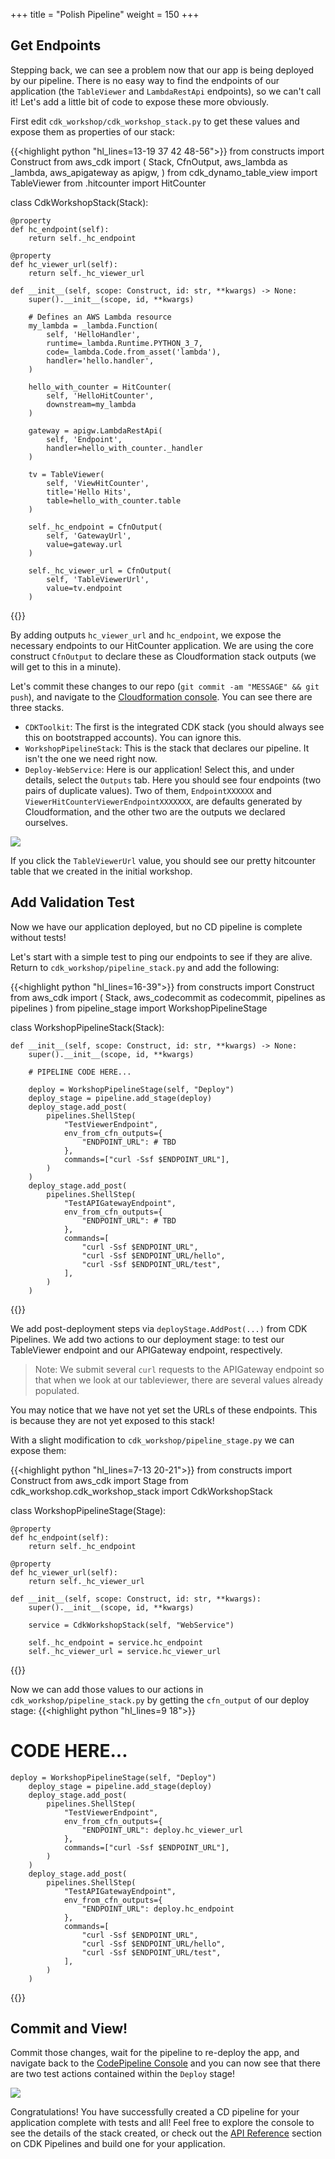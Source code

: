 +++
title = "Polish Pipeline"
weight = 150
+++

## Get Endpoints
Stepping back, we can see a problem now that our app is being deployed by our pipeline. There is no easy way to find the endpoints of our application (the `TableViewer` and `LambdaRestApi` endpoints), so we can't call it! Let's add a little bit of code to expose these more obviously.

First edit `cdk_workshop/cdk_workshop_stack.py` to get these values and expose them as properties of our stack:

{{<highlight python "hl_lines=13-19 37 42 48-56">}}
from constructs import Construct
from aws_cdk import (
    Stack,
    CfnOutput,
    aws_lambda as _lambda,
    aws_apigateway as apigw,
)
from cdk_dynamo_table_view import TableViewer
from .hitcounter import HitCounter

class CdkWorkshopStack(Stack):

    @property
    def hc_endpoint(self):
        return self._hc_endpoint

    @property
    def hc_viewer_url(self):
        return self._hc_viewer_url

    def __init__(self, scope: Construct, id: str, **kwargs) -> None:
        super().__init__(scope, id, **kwargs)

        # Defines an AWS Lambda resource
        my_lambda = _lambda.Function(
            self, 'HelloHandler',
            runtime=_lambda.Runtime.PYTHON_3_7,
            code=_lambda.Code.from_asset('lambda'),
            handler='hello.handler',
        )

        hello_with_counter = HitCounter(
            self, 'HelloHitCounter',
            downstream=my_lambda
        )

        gateway = apigw.LambdaRestApi(
            self, 'Endpoint',
            handler=hello_with_counter._handler
        )

        tv = TableViewer(
            self, 'ViewHitCounter',
            title='Hello Hits',
            table=hello_with_counter.table
        )

        self._hc_endpoint = CfnOutput(
            self, 'GatewayUrl',
            value=gateway.url
        )

        self._hc_viewer_url = CfnOutput(
            self, 'TableViewerUrl',
            value=tv.endpoint
        )

{{</highlight>}}

By adding outputs `hc_viewer_url` and `hc_endpoint`, we expose the necessary endpoints to our HitCounter application. We are using the core construct `CfnOutput` to declare these as Cloudformation stack outputs (we will get to this in a minute).

Let's commit these changes to our repo (`git commit -am "MESSAGE" && git push`), and navigate to the [Cloudformation console](https://console.aws.amazon.com/cloudformation). You can see there are three stacks.

* `CDKToolkit`: The first is the integrated CDK stack (you should always see this on bootstrapped accounts). You can ignore this.
* `WorkshopPipelineStack`: This is the stack that declares our pipeline. It isn't the one we need right now.
* `Deploy-WebService`: Here is our application! Select this, and under details, select the `Outputs` tab. Here you should see four endpoints (two pairs of duplicate values). Two of them, `EndpointXXXXXX` and `ViewerHitCounterViewerEndpointXXXXXXX`, are defaults generated by Cloudformation, and the other two are the outputs we declared ourselves.

![](./stack-outputs.png)

If you click the `TableViewerUrl` value, you should see our pretty hitcounter table that we created in the initial workshop.

## Add Validation Test
Now we have our application deployed, but no CD pipeline is complete without tests!

Let's start with a simple test to ping our endpoints to see if they are alive.
Return to `cdk_workshop/pipeline_stack.py` and add the following:

{{<highlight python "hl_lines=16-39">}}
from constructs import Construct
from aws_cdk import (
    Stack,
    aws_codecommit as codecommit,
    pipelines as pipelines
)
from pipeline_stage import WorkshopPipelineStage

class WorkshopPipelineStack(Stack):

    def __init__(self, scope: Construct, id: str, **kwargs) -> None:
        super().__init__(scope, id, **kwargs)

        # PIPELINE CODE HERE...

        deploy = WorkshopPipelineStage(self, "Deploy")
        deploy_stage = pipeline.add_stage(deploy)
        deploy_stage.add_post(
            pipelines.ShellStep(
                "TestViewerEndpoint",
                env_from_cfn_outputs={
                    "ENDPOINT_URL": # TBD
                },
                commands=["curl -Ssf $ENDPOINT_URL"],
            )
        )
        deploy_stage.add_post(
            pipelines.ShellStep(
                "TestAPIGatewayEndpoint",
                env_from_cfn_outputs={
                    "ENDPOINT_URL": # TBD
                },
                commands=[
                    "curl -Ssf $ENDPOINT_URL",
                    "curl -Ssf $ENDPOINT_URL/hello",
                    "curl -Ssf $ENDPOINT_URL/test",
                ],
            )
        )

{{</highlight>}}

We add post-deployment steps via `deployStage.AddPost(...)` from CDK Pipelines. We add two actions to our deployment stage: to test our TableViewer endpoint and our APIGateway endpoint, respectively.

> Note: We submit several `curl` requests to the APIGateway endpoint so that when we look at our tableviewer, there are several values already populated.

You may notice that we have not yet set the URLs of these endpoints. This is because they are not yet exposed to this stack!

With a slight modification to `cdk_workshop/pipeline_stage.py` we can expose them:

{{<highlight python "hl_lines=7-13 20-21">}}
from constructs import Construct
from aws_cdk import Stage
from cdk_workshop.cdk_workshop_stack import CdkWorkshopStack

class WorkshopPipelineStage(Stage):

    @property
    def hc_endpoint(self):
        return self._hc_endpoint

    @property
    def hc_viewer_url(self):
        return self._hc_viewer_url

    def __init__(self, scope: Construct, id: str, **kwargs):
        super().__init__(scope, id, **kwargs)

        service = CdkWorkshopStack(self, "WebService")

        self._hc_endpoint = service.hc_endpoint
        self._hc_viewer_url = service.hc_viewer_url

{{</highlight>}}

Now we can add those values to our actions in `cdk_workshop/pipeline_stack.py` by getting the `cfn_output` of our deploy stage:
{{<highlight python "hl_lines=9 18">}}
  # CODE HERE...

    deploy = WorkshopPipelineStage(self, "Deploy")
        deploy_stage = pipeline.add_stage(deploy)
        deploy_stage.add_post(
            pipelines.ShellStep(
                "TestViewerEndpoint",
                env_from_cfn_outputs={
                    "ENDPOINT_URL": deploy.hc_viewer_url
                },
                commands=["curl -Ssf $ENDPOINT_URL"],
            )
        )
        deploy_stage.add_post(
            pipelines.ShellStep(
                "TestAPIGatewayEndpoint",
                env_from_cfn_outputs={
                    "ENDPOINT_URL": deploy.hc_endpoint
                },
                commands=[
                    "curl -Ssf $ENDPOINT_URL",
                    "curl -Ssf $ENDPOINT_URL/hello",
                    "curl -Ssf $ENDPOINT_URL/test",
                ],
            )
        )

{{</highlight>}}

## Commit and View!
Commit those changes, wait for the pipeline to re-deploy the app, and navigate back to the [CodePipeline Console](https://console.aws.amazon.com/codesuite/codepipeline/pipelines) and you can now see that there are two test actions contained within the `Deploy` stage!

![](./pipeline-tests.png)

Congratulations! You have successfully created a CD pipeline for your application complete with tests and all! Feel free to explore the console to see the details of the stack created, or check out the [API Reference](https://docs.aws.amazon.com/cdk/api/latest/docs/aws-construct-library.html) section on CDK Pipelines and build one for your application.

